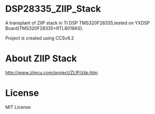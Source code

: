 # DSP28335_ZlIP_Stack   
A transplant of ZlIP stack in TI DSP TMS320F28335,tested on YXDSP Board(TMS320F28335+RTL8019AS).   

Project is created using CCSv6.2   

# About ZlIP Stack
http://www.zlmcu.com/project/ZLIP/zlip.htm   


# License   
MIT License

